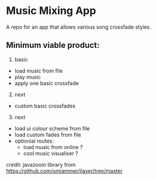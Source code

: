 # Music Mixing App
A repo for an app that allows various song crossfade styles.

## Minimum viable product:
1. basic
 - load music from file
 - play music
 - apply one basic crossfade
 
2. next
 - custom basic crossfades

3. next
 - load ui colour scheme from file
 - load custom fades from file
 - optionial routes:
   - load music from online ?
   - cool music visualiser ?


credit:
javazoom library from https://github.com/umjammer/jlayer/tree/master
